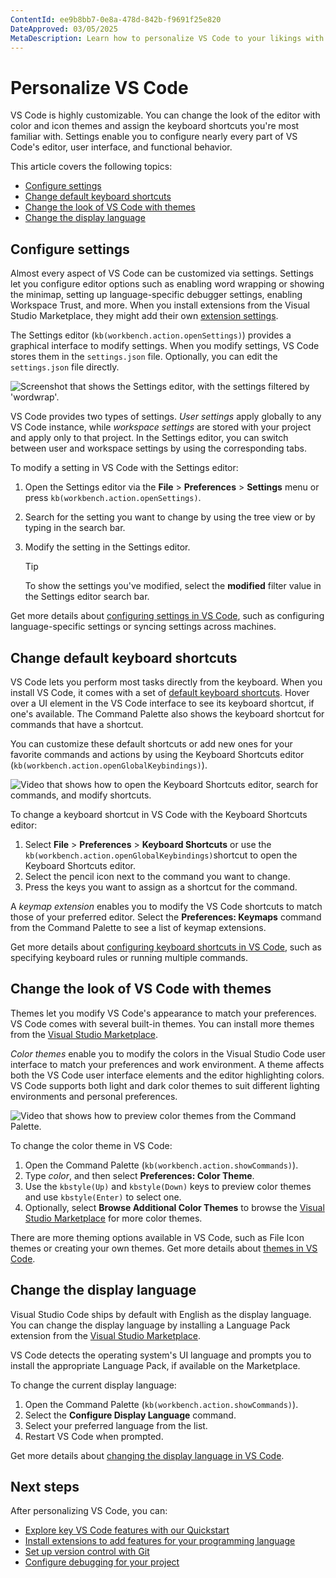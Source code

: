```yaml
---
ContentId: ee9b8bb7-0e8a-478d-842b-f9691f25e820
DateApproved: 03/05/2025
MetaDescription: Learn how to personalize VS Code to your likings with themes, icons, keyboard shortcuts, display language, and settings.
---
```

# Personalize VS Code

VS Code is highly customizable. You can change the look of the editor with color and icon themes and assign the keyboard shortcuts you're most familiar with. Settings enable you to configure nearly every part of VS Code's editor, user interface, and functional behavior.

This article covers the following topics:

* [Configure settings](#configure-settings)
* [Change default keyboard shortcuts](#change-default-keyboard-shortcuts)
* [Change the look of VS Code with themes](#change-the-look-of-vs-code-with-themes)
* [Change the display language](#change-the-display-language)

## Configure settings

Almost every aspect of VS Code can be customized via settings. Settings let you configure editor options such as enabling word wrapping or showing the minimap, setting up language-specific debugger settings, enabling Workspace Trust, and more. When you install extensions from the Visual Studio Marketplace, they might add their own [extension settings](/docs/getstarted/extensions.md#open-extension-settings).

The Settings editor (`kb(workbench.action.openSettings)`) provides a graphical interface to modify settings. When you modify settings, VS Code stores them in the `settings.json` file. Optionally, you can edit the `settings.json` file directly.

![Screenshot that shows the Settings editor, with the settings filtered by 'wordwrap'.](images/personalize-vscode/settings-search.png)

VS Code provides two types of settings. _User settings_ apply globally to any VS Code instance, while _workspace settings_ are stored with your project and apply only to that project. In the Settings editor, you can switch between user and workspace settings by using the corresponding tabs.

To modify a setting in VS Code with the Settings editor:

1. Open the Settings editor via the **File** > **Preferences** > **Settings** menu or press `kb(workbench.action.openSettings)`.

1. Search for the setting you want to change by using the tree view or by typing in the search bar.

1. Modify the setting in the Settings editor.

    > [!TIP]
    > To show the settings you've modified, select the **modified** filter value in the Settings editor search bar.

Get more details about [configuring settings in VS Code](/docs/editor/customizing/settings.md), such as configuring language-specific settings or syncing settings across machines.

## Change default keyboard shortcuts

VS Code lets you perform most tasks directly from the keyboard. When you install VS Code, it comes with a set of [default keyboard shortcuts](/docs/reference/default-keybindings.md). Hover over a UI element in the VS Code interface to see its keyboard shortcut, if one's available. The Command Palette also shows the keyboard shortcut for commands that have a shortcut.

You can customize these default shortcuts or add new ones for your favorite commands and actions by using the Keyboard Shortcuts editor (`kb(workbench.action.openGlobalKeybindings)`).

![Video that shows how to open the Keyboard Shortcuts editor, search for commands, and modify shortcuts.](images/personalize-vscode/keyboard-shortcuts.gif)

To change a keyboard shortcut in VS Code with the Keyboard Shortcuts editor:

1. Select **File** > **Preferences** > **Keyboard Shortcuts** or use the `kb(workbench.action.openGlobalKeybindings)`shortcut to open the Keyboard Shortcuts editor.
1. Select the pencil icon next to the command you want to change.
1. Press the keys you want to assign as a shortcut for the command.

A _keymap extension_ enables you to modify the VS Code shortcuts to match those of your preferred editor. Select the **Preferences: Keymaps** command from the Command Palette to see a list of keymap extensions.

Get more details about [configuring keyboard shortcuts in VS Code](/docs/editor/customizing/keybindings.md), such as specifying keyboard rules or running multiple commands.

## Change the look of VS Code with themes

Themes let you modify VS Code's appearance to match your preferences. VS Code comes with several built-in themes. You can install more themes from the [Visual Studio Marketplace](https://marketplace.visualstudio.com/vscode).

_Color themes_ enable you to modify the colors in the Visual Studio Code user interface to match your preferences and work environment. A theme affects both the VS Code user interface elements and the editor highlighting colors. VS Code supports both light and dark color themes to suit different lighting environments and personal preferences.

![Video that shows how to preview color themes from the Command Palette.](images/personalize-vscode/themes_hero.gif)

To change the color theme in VS Code:

1. Open the Command Palette (`kb(workbench.action.showCommands)`).
1. Type _color_, and then select **Preferences: Color Theme**.
1. Use the `kbstyle(Up)` and `kbstyle(Down)` keys to preview color themes and use `kbstyle(Enter)` to select one.
1. Optionally, select **Browse Additional Color Themes** to browse the [Visual Studio Marketplace](https://marketplace.visualstudio.com/vscode) for more color themes.

There are more theming options available in VS Code, such as File Icon themes or creating your own themes. Get more details about [themes in VS Code](/docs/editor/customizing/themes.md).

## Change the display language

Visual Studio Code ships by default with English as the display language. You can change the display language by installing a Language Pack extension from the [Visual Studio Marketplace](https://marketplace.visualstudio.com/search?target=VSCode&category=Language%20Packs&sortBy=Installs).

VS Code detects the operating system's UI language and prompts you to install the appropriate Language Pack, if available on the Marketplace.

To change the current display language:

1. Open the Command Palette  (`kb(workbench.action.showCommands)`).
1. Select the **Configure Display Language** command.
1. Select your preferred language from the list.
1. Restart VS Code when prompted.

Get more details about [changing the display language in VS Code](/docs/editor/customizing/locales.md).

## Next steps

After personalizing VS Code, you can:

* [Explore key VS Code features with our Quickstart](/docs/getstarted/getting-started.md)
* [Install extensions to add features for your programming language](/docs/getstarted/extensions.md)
* [Set up version control with Git](/docs/sourcecontrol/overview.md)
* [Configure debugging for your project](/docs/editor/debugging.md)

